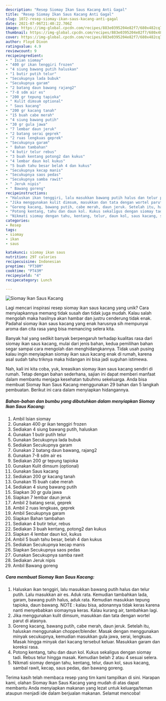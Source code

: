 ```yaml
---
description: "Resep Siomay Ikan Saus Kacang Anti Gagal"
title: "Resep Siomay Ikan Saus Kacang Anti Gagal"
slug: 1072-resep-siomay-ikan-saus-kacang-anti-gagal
date: 2021-07-06T21:40:22.706Z
image: https://img-global.cpcdn.com/recipes/883e0395204e82f7/680x482cq70/siomay-ikan-saus-kacang-foto-resep-utama.jpg
thumbnail: https://img-global.cpcdn.com/recipes/883e0395204e82f7/680x482cq70/siomay-ikan-saus-kacang-foto-resep-utama.jpg
cover: https://img-global.cpcdn.com/recipes/883e0395204e82f7/680x482cq70/siomay-ikan-saus-kacang-foto-resep-utama.jpg
author: Floyd Dixon
ratingvalue: 4.9
reviewcount: 9
recipeingredient:
- " Isian siomay"
- "400 gr ikan tenggiri frozen"
- "4 siung bawang putih haluskan"
- "1 butir putih telur"
- "Secukupnya lada bubuk"
- "Secukupnya garam"
- "2 batang daun bawang rajang2"
- "7-8 sdm air es"
- "200 gr tepung tapioka"
- " Kulit dimsum optional"
- " Saus kacang"
- "200 gr kacang tanah"
- "15 buah cabe merah"
- "4 siung bawang putih"
- "30 gr gula jawa"
- "7 lembar daun jeruk"
- "2 batang serai geprek"
- "2 ruas lengkuas geprek"
- "Secukupnya garam"
- " Bahan tambahan"
- "4 butir telur rebus"
- "3 buah kentang potong2 dan kukus"
- "4 lembar daun kol kukus"
- "5 buah tahu besar belah 4 dan kukus"
- "Secukupnya kecap manis"
- "Secukupnya saos pedas"
- "Secukupnya samba rawit"
- " Jeruk nipis"
- " Bawang goreng"
recipeinstructions:
- "Haluskan ikan tenggiri, lalu masukkan bawang putih halus dan telur putih. Lalu masukkan air es. Aduk rata. Kemudian tambahkan lada, garam, bawang putih halus, aduk rata. Kemudian masukkan tepung tapioka, daun bawang. NOTE : kalau bisa, adonannya tidak keras karena nanti menyebabkan siomaynya keras. Kalau kurang air, tambahkan lagi."
- "Jika menggunakan kulit dimsum, masukkan dan tata dengan wortel parut di atasnya."
- "Goreng kacang, bawang putih, cabe merah, daun jeruk. Setelah itu, haluskan menggunakan chopper/blender. Masak dengan menggunakan minyak secukupnya, kemudian masukkan gula jawa, serai, lengkuas. Masak hingga minyak dari kacang tersebut keluar. Masukkan garam dan koreksi rasa."
- "Potong kentang, tahu dan daun kol. Kukus sekaligus dengan siomay tadi. Rebus telur hingga masak. Kemudian belah 2 atau 4 sesuai selera."
- "Nikmati siomay dengan tahu, kentang, telur, daun kol, saus kacang, sambal rawit, kecap, saus pedas, dan bawang goreng."
categories:
- Resep
tags:
- siomay
- ikan
- saus

katakunci: siomay ikan saus 
nutrition: 297 calories
recipecuisine: Indonesian
preptime: "PT38M"
cooktime: "PT43M"
recipeyield: "4"
recipecategory: Lunch

---
```



![Siomay Ikan Saus Kacang](https://img-global.cpcdn.com/recipes/883e0395204e82f7/680x482cq70/siomay-ikan-saus-kacang-foto-resep-utama.jpg)

Lagi mencari inspirasi resep siomay ikan saus kacang yang unik? Cara menyiapkannya memang tidak susah dan tidak juga mudah. Kalau salah mengolah maka hasilnya akan hambar dan justru cenderung tidak enak. Padahal siomay ikan saus kacang yang enak harusnya sih mempunyai aroma dan cita rasa yang bisa memancing selera kita.



Banyak hal yang sedikit banyak berpengaruh terhadap kualitas rasa dari siomay ikan saus kacang, mulai dari jenis bahan, kedua pemilihan bahan segar sampai cara mengolah dan menghidangkannya. Tidak usah pusing kalau ingin menyiapkan siomay ikan saus kacang enak di rumah, karena asal sudah tahu triknya maka hidangan ini bisa jadi suguhan istimewa.


Nah, kali ini kita coba, yuk, kreasikan siomay ikan saus kacang sendiri di rumah. Tetap dengan bahan sederhana, sajian ini dapat memberi manfaat dalam membantu menjaga kesehatan tubuhmu sekeluarga. Anda bisa membuat Siomay Ikan Saus Kacang menggunakan 29 bahan dan 5 langkah pembuatan. Berikut ini cara dalam menyiapkan hidangannya.

<!--inarticleads1-->

##### Bahan-bahan dan bumbu yang dibutuhkan dalam menyiapkan Siomay Ikan Saus Kacang:

1. Ambil  Isian siomay
1. Gunakan 400 gr ikan tenggiri frozen
1. Sediakan 4 siung bawang putih, haluskan
1. Gunakan 1 butir putih telur
1. Gunakan Secukupnya lada bubuk
1. Sediakan Secukupnya garam
1. Gunakan 2 batang daun bawang, rajang2
1. Gunakan 7-8 sdm air es
1. Sediakan 200 gr tepung tapioka
1. Gunakan  Kulit dimsum (optional)
1. Gunakan  Saus kacang
1. Sediakan 200 gr kacang tanah
1. Gunakan 15 buah cabe merah
1. Sediakan 4 siung bawang putih
1. Siapkan 30 gr gula jawa
1. Siapkan 7 lembar daun jeruk
1. Ambil 2 batang serai, geprek
1. Ambil 2 ruas lengkuas, geprek
1. Ambil Secukupnya garam
1. Siapkan  Bahan tambahan
1. Sediakan 4 butir telur, rebus
1. Sediakan 3 buah kentang, potong2 dan kukus
1. Siapkan 4 lembar daun kol, kukus
1. Ambil 5 buah tahu besar, belah 4 dan kukus
1. Sediakan Secukupnya kecap manis
1. Siapkan Secukupnya saos pedas
1. Gunakan Secukupnya samba rawit
1. Sediakan  Jeruk nipis
1. Ambil  Bawang goreng




<!--inarticleads2-->

##### Cara membuat Siomay Ikan Saus Kacang:

1. Haluskan ikan tenggiri, lalu masukkan bawang putih halus dan telur putih. Lalu masukkan air es. Aduk rata. Kemudian tambahkan lada, garam, bawang putih halus, aduk rata. Kemudian masukkan tepung tapioka, daun bawang. NOTE : kalau bisa, adonannya tidak keras karena nanti menyebabkan siomaynya keras. Kalau kurang air, tambahkan lagi.
1. Jika menggunakan kulit dimsum, masukkan dan tata dengan wortel parut di atasnya.
1. Goreng kacang, bawang putih, cabe merah, daun jeruk. Setelah itu, haluskan menggunakan chopper/blender. Masak dengan menggunakan minyak secukupnya, kemudian masukkan gula jawa, serai, lengkuas. Masak hingga minyak dari kacang tersebut keluar. Masukkan garam dan koreksi rasa.
1. Potong kentang, tahu dan daun kol. Kukus sekaligus dengan siomay tadi. Rebus telur hingga masak. Kemudian belah 2 atau 4 sesuai selera.
1. Nikmati siomay dengan tahu, kentang, telur, daun kol, saus kacang, sambal rawit, kecap, saus pedas, dan bawang goreng.




Terima kasih telah membaca resep yang tim kami tampilkan di sini. Harapan kami, olahan Siomay Ikan Saus Kacang yang mudah di atas dapat membantu Anda menyiapkan makanan yang lezat untuk keluarga/teman ataupun menjadi ide dalam berjualan makanan. Selamat mencoba!
